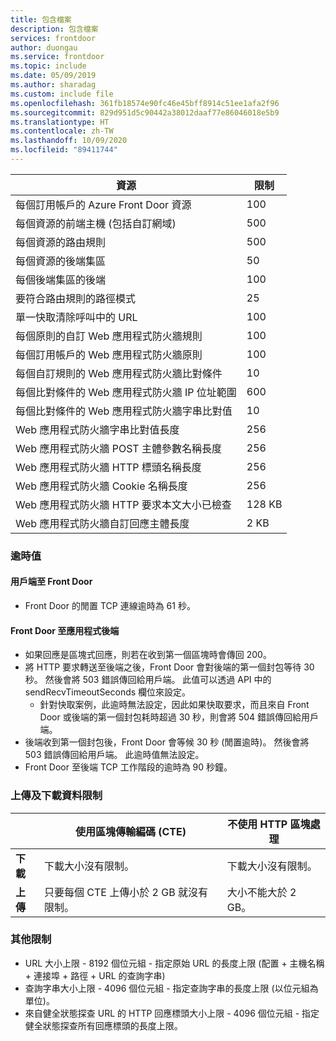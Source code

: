 ```yaml
---
title: 包含檔案
description: 包含檔案
services: frontdoor
author: duongau
ms.service: frontdoor
ms.topic: include
ms.date: 05/09/2019
ms.author: sharadag
ms.custom: include file
ms.openlocfilehash: 361fb18574e90fc46e45bff8914c51ee1afa2f96
ms.sourcegitcommit: 829d951d5c90442a38012daaf77e86046018e5b9
ms.translationtype: HT
ms.contentlocale: zh-TW
ms.lasthandoff: 10/09/2020
ms.locfileid: "89411744"
---
```

| 資源 | 限制 |
| --- | --- |
| 每個訂用帳戶的 Azure Front Door 資源 | 100 |
| 每個資源的前端主機 (包括自訂網域) | 500 |
| 每個資源的路由規則 | 500 |
| 每個資源的後端集區 | 50 |
| 每個後端集區的後端 | 100 |
| 要符合路由規則的路徑模式 | 25 |
| 單一快取清除呼叫中的 URL | 100 |
| 每個原則的自訂 Web 應用程式防火牆規則 | 100 |
| 每個訂用帳戶的 Web 應用程式防火牆原則 | 100 |
| 每個自訂規則的 Web 應用程式防火牆比對條件 | 10 |
| 每個比對條件的 Web 應用程式防火牆 IP 位址範圍 | 600 |
| 每個比對條件的 Web 應用程式防火牆字串比對值 | 10 |
| Web 應用程式防火牆字串比對值長度 | 256 |
| Web 應用程式防火牆 POST 主體參數名稱長度 | 256 |
| Web 應用程式防火牆 HTTP 標頭名稱長度 | 256 |
| Web 應用程式防火牆 Cookie 名稱長度 | 256 |
| Web 應用程式防火牆 HTTP 要求本文大小已檢查 | 128 KB |
| Web 應用程式防火牆自訂回應主體長度 | 2 KB |

### <a name="timeout-values"></a>逾時值
#### <a name="client-to-front-door"></a>用戶端至 Front Door
* Front Door 的閒置 TCP 連線逾時為 61 秒。

#### <a name="front-door-to-application-back-end"></a>Front Door 至應用程式後端
* 如果回應是區塊式回應，則若在收到第一個區塊時會傳回 200。
* 將 HTTP 要求轉送至後端之後，Front Door 會對後端的第一個封包等待 30 秒。 然後會將 503 錯誤傳回給用戶端。 此值可以透過 API 中的 sendRecvTimeoutSeconds 欄位來設定。
    * 針對快取案例，此逾時無法設定，因此如果快取要求，而且來自 Front Door 或後端的第一個封包耗時超過 30 秒，則會將 504 錯誤傳回給用戶端。 
* 後端收到第一個封包後，Front Door 會等候 30 秒 (閒置逾時)。 然後會將 503 錯誤傳回給用戶端。 此逾時值無法設定。
* Front Door 至後端 TCP 工作階段的逾時為 90 秒鐘。

### <a name="upload-and-download-data-limit"></a>上傳及下載資料限制

|  | 使用區塊傳輸編碼 (CTE) | 不使用 HTTP 區塊處理 |
| ---- | ------- | ------- |
| **下載** | 下載大小沒有限制。 | 下載大小沒有限制。 |
| **上傳** |    只要每個 CTE 上傳小於 2 GB 就沒有限制。 | 大小不能大於 2 GB。 |

### <a name="other-limits"></a>其他限制
* URL 大小上限 - 8192 個位元組 - 指定原始 URL 的長度上限 (配置 + 主機名稱 + 連接埠 + 路徑 + URL 的查詢字串)
* 查詢字串大小上限 - 4096 個位元組 - 指定查詢字串的長度上限 (以位元組為單位)。
* 來自健全狀態探查 URL 的 HTTP 回應標頭大小上限 - 4096 個位元組 - 指定健全狀態探查所有回應標頭的長度上限。 
